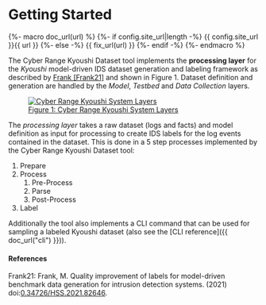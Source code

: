 # Getting Started

{%- macro doc_url(url) %}
{%- if config.site_url|length -%}
{{ config.site_url }}{{ url }}
{%- else -%}
{{ fix_url(url) }}
{%- endif -%}
{%- endmacro %}

The Cyber Range Kyoushi Dataset tool implements the **processing layer** for the *Kyoushi* model-driven IDS dataset generation and labeling framework as described by [Frank [Frank21]](#Frank21) and shown in Figure 1. Dataset definition and generation are handled by the *Model*, *Testbed* and *Data Collection* layers.

<figure>
  <a data-fancybox="gallery" href="{{ doc_url("images/system.png") }}">
  <img src="{{ doc_url("images/system.png") }}" alt="Cyber Range Kyoushi System Layers" />
  <figcaption>Figure 1: Cyber Range Kyoushi System Layers</figcaption>
  </a>
</figure>

The *processing layer* takes a raw dataset (logs and facts) and model definition as input for processing to create IDS labels for the log events contained in the dataset. This is done in a 5 step processes implemented by the Cyber Range Kyoushi Dataset tool:

1. Prepare
2. Process
    1. Pre-Process
    2. Parse
    3. Post-Process
3. Label

Additionally the tool also implements a CLI command that can be used for sampling a labeled Kyoushi dataset (also see the [CLI reference]({{ doc_url("cli") }})).

#### References

<a name="Frank21"></a><p>Frank21: Frank, M. Quality improvement of labels for model-driven benchmark data generation for intrusion detection systems. (2021) doi:[0.34726/HSS.2021.82646](https://doi.org/10.34726/HSS.2021.82646). </p>
